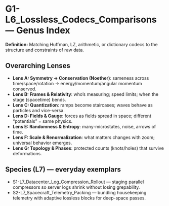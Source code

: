# G1-L6_Lossless_Codecs_Comparisons — Genus Index
**Definition:** Matching Huffman, LZ, arithmetic, or dictionary codecs to the structure and constraints of raw data.
## Overarching Lenses

- **Lens A: Symmetry -> Conservation (Noether)**: sameness across time/space/rotation → energy/momentum/angular momentum conserved.
- **Lens B: Frames & Relativity**: who’s measuring; speed limits; when the stage (spacetime) bends.
- **Lens C: Quantization**: ramps become staircases; waves behave as particles and vice-versa.
- **Lens D: Fields & Gauge**: forces as fields spread in space; different “potentials” = same physics.
- **Lens E: Randomness & Entropy**: many-microstates, noise, arrows of time.
- **Lens F: Scale & Renormalization**: what matters changes with zoom; universal behavior emerges.
- **Lens G: Topology & Phases**: protected counts (knots/holes) that survive deformations.

## Species (L7) — everyday exemplars
- S1-L7_Datacenter_Log_Compression_Rollout — staging parallel compressors so server logs shrink without losing grepability.
- S2-L7_Spacecraft_Telemetry_Packing — bundling housekeeping telemetry with adaptive lossless blocks for deep-space passes.

